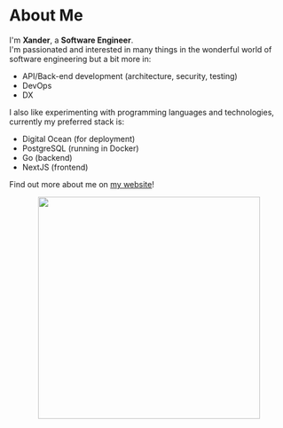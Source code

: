 # About Me

 I'm <b>Xander</b>, a <b>Software Engineer</b>.\
 I'm passionated and interested in many things in the wonderful world of software engineering but a bit more in:
- API/Back-end development (architecture, security, testing)
- DevOps
- DX

 I also like experimenting with programming languages and technologies, currently my preferred stack is:
- Digital Ocean (for deployment)
- PostgreSQL (running in Docker)
- Go (backend)
- NextJS (frontend)

Find out more about me on <a href="https://xdoubleu.com">my website</a>!<br>

<p align="center">
 <img height="400" src="https://i.redd.it/neverhappenedtoanyoneright-v0-0sluprg8pvfb1.png?s=d0b31988aad55fd30e308005aa5d979c72e8bb33">
</p>
